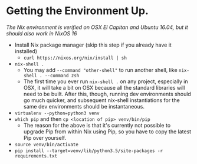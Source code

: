 # Getting the Environment Up.

*The Nix environment is verified on OSX El Capitan and Ubuntu 16.04, but it should also work in NixOS 16*

- Install Nix package manager (skip this step if you already have it installed)
  - `curl https://nixos.org/nix/install | sh`
- `nix-shell .`
  - You may add `--command "other-shell"` to run another shell, like `nix-shell . --command zsh`
  - The first time you ever run `nix-shell .` on any project, especially in OSX, it will take a bit on OSX because all
    the standard libraries will need to be built.  After this, though, running dev environments should go much quicker,
    and subsequent nix-shell instantiations for the same dev environments should be instantaneous.
- `virtualenv --python=python3 venv`
- `which pip` and then `cp <location of pip> venv/bin/pip`
  - The reason for the above is that it's currently not possible to upgrade Pip from within Nix using Pip, so you have
    to copy the latest Pip over yourself.
- `source venv/bin/activate`
- `pip install --target=venv/lib/python3.5/site-packages -r requirements.txt`
